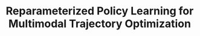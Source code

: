 ---
layout: post
title:  "Reparameterized Policy Learning for Multimodal Trajectory Optimization"
image: /images/reparametrized_pg.png
categories: research
authors: "Zhiao Huang, Litian Liang, Zhan Ling, <strong>Xuanlin Li</strong>, Chuang Gan, Hao Su"
venue: International Conference on Machine Learning (ICML) 2023 <font color=#FF8080><strong>(Oral)</strong></font>
arxiv: https://openreview.net/pdf?id=5Akrk9Ln6N
website: https://haosulab.github.io/RPG/
code: https://github.com/haosulab/RPG
---